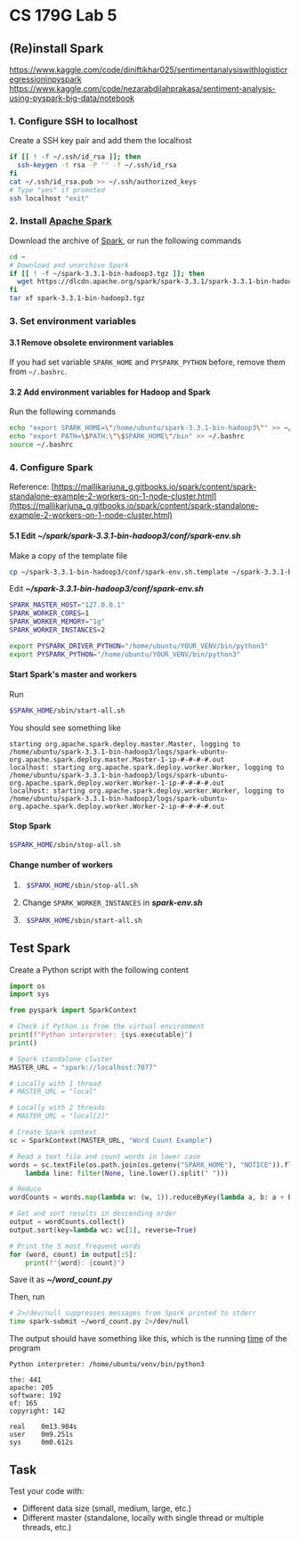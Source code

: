 



# CS 179G Lab 5

## (Re)install Spark
https://www.kaggle.com/code/diniftikhar025/sentimentanalysiswithlogisticregressioninpyspark
https://www.kaggle.com/code/nezarabdilahprakasa/sentiment-analysis-using-pyspark-big-data/notebook
### 1. Configure SSH to localhost
Create a SSH key pair and add them the localhost 
```bash
if [[ ! -f ~/.ssh/id_rsa ]]; then
  ssh-keygen -t rsa -P '' -f ~/.ssh/id_rsa
fi
cat ~/.ssh/id_rsa.pub >> ~/.ssh/authorized_keys
# Type "yes" if promoted
ssh localhost "exit"
```

### 2. Install  [Apache Spark](https://spark.apache.org/)
Download the archive of  [Spark](https://dlcdn.apache.org/spark/spark-3.3.1/spark-3.3.1-bin-hadoop3.tgz), or run the following commands
```bash
cd ~
# Download and unarchive Spark
if [[ ! -f ~/spark-3.3.1-bin-hadoop3.tgz ]]; then
  wget https://dlcdn.apache.org/spark/spark-3.3.1/spark-3.3.1-bin-hadoop3.tgz
fi
tar xf spark-3.3.1-bin-hadoop3.tgz
```

### 3. Set environment variables
#### 3.1 Remove obsolete environment variables
If you had set variable `SPARK_HOME` and `PYSPARK_PYTHON` before, remove them from `~/.bashrc`.

#### 3.2 Add environment variables for Hadoop and Spark
Run the following commands
```bash
echo "export SPARK_HOME=\"/home/ubuntu/spark-3.3.1-bin-hadoop3\"" >> ~/.bashrc
echo "export PATH=\$PATH:\"\$SPARK_HOME\"/bin" >> ~/.bashrc
source ~/.bashrc
```

### 4. Configure Spark
Reference: [https://mallikarjuna_g.gitbooks.io/spark/content/spark-standalone-example-2-workers-on-1-node-cluster.html](https://mallikarjuna_g.gitbooks.io/spark/content/spark-standalone-example-2-workers-on-1-node-cluster.html)

#### 5.1 Edit *~/spark/spark-3.3.1-bin-hadoop3/conf/spark-env.sh*
Make a copy of the template file
```bash
cp ~/spark-3.3.1-bin-hadoop3/conf/spark-env.sh.template ~/spark-3.3.1-bin-hadoop3/conf/spark-env.sh
```
Edit ***~/spark-3.3.1-bin-hadoop3/conf/spark-env.sh***
```bash
SPARK_MASTER_HOST="127.0.0.1"
SPARK_WORKER_CORES=1
SPARK_WORKER_MEMORY="1g"
SPARK_WORKER_INSTANCES=2

export PYSPARK_DRIVER_PYTHON="/home/ubuntu/YOUR_VENV/bin/python3"
export PYSPARK_PYTHON="/home/ubuntu/YOUR_VENV/bin/python3"
```

#### Start Spark's master and workers
Run
```bash
$SPARK_HOME/sbin/start-all.sh
```

You should see something like
```
starting org.apache.spark.deploy.master.Master, logging to /home/ubuntu/spark-3.3.1-bin-hadoop3/logs/spark-ubuntu-org.apache.spark.deploy.master.Master-1-ip-#-#-#-#.out
localhost: starting org.apache.spark.deploy.worker.Worker, logging to /home/ubuntu/spark-3.3.1-bin-hadoop3/logs/spark-ubuntu-org.apache.spark.deploy.worker.Worker-1-ip-#-#-#-#.out
localhost: starting org.apache.spark.deploy.worker.Worker, logging to /home/ubuntu/spark-3.3.1-bin-hadoop3/logs/spark-ubuntu-org.apache.spark.deploy.worker.Worker-2-ip-#-#-#-#.out
```

#### Stop Spark
```bash
$SPARK_HOME/sbin/stop-all.sh
```

#### Change number of workers
1. ```bash
	$SPARK_HOME/sbin/stop-all.sh
	```
2. Change `SPARK_WORKER_INSTANCES` in ***spark-env.sh***
3. ```bash
	$SPARK_HOME/sbin/start-all.sh
	``` 

## Test Spark
Create a Python script with the following content
```python
import os
import sys

from pyspark import SparkContext

# Check if Python is from the virtual environment
print(f"Python interpreter: {sys.executable}")
print()

# Spark standalone cluster
MASTER_URL = "spark://localhost:7077"

# Locally with 1 thread
# MASTER_URL = "local"

# Locally with 2 threads
# MASTER_URL = "local[2]"

# Create Spark context
sc = SparkContext(MASTER_URL, "Word Count Example")

# Read a text file and count words in lower case
words = sc.textFile(os.path.join(os.getenv("SPARK_HOME"), "NOTICE")).flatMap(
    lambda line: filter(None, line.lower().split(" ")))

# Reduce
wordCounts = words.map(lambda w: (w, 1)).reduceByKey(lambda a, b: a + b)

# Get and sort results in descending order
output = wordCounts.collect()
output.sort(key=lambda wc: wc[1], reverse=True)

# Print the 5 most frequent words
for (word, count) in output[:5]:
    print(f"{word}: {count}")
```

Save it as ***~/word_count.py***

Then, run
```bash
# 2>/dev/null suppresses messages from Spark printed to stderr
time spark-submit ~/word_count.py 2>/dev/null
```

The output should have something like this, which is the running [time](https://linuxize.com/post/linux-time-command/) of the program
```
Python interpreter: /home/ubuntu/venv/bin/python3

the: 441
apache: 205
software: 192
of: 165
copyright: 142

real    0m13.904s
user    0m9.251s
sys     0m0.612s
```

## Task
Test your code with:
- Different data size (small, medium, large, etc.)
- Different master (standalone, locally with single thread or multiple threads, etc.) 
